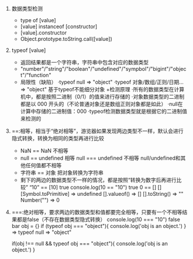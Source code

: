 1. 数据类型检测
    + type of [value]
    + [value] instanceof [constructor]
    + [value].constructor
    + Object.prototype.toString.call([value])

2. typeof [value]
    + 返回结果都是一个字符串，字符串中包含对应的数据类型
    + "number"/"string"/"boolean"/"undefined"/"sympbol"/"bigint"/"object"/"function"
    + 局限性（缺陷）
        ·typeof null => "object"
        ·typeof 对象/数组/正则/日期... => "object" 基于typeof不能细分对象
    +检测原理
        ·所有的数据类型在计算机中，都是按照二进制（0/1）的值来进行存储的
        ·对象数据类型的二进制都是以 000 开头的（不论普通对象还是数组正则对象都是如此）
        ·null在计算中存储的二进制值：000
        ·typeof检测数据类型就是根据它的二进制值来检测的

3. ==:相等，相当于“绝对相等”，游览器如果发现两边类型不一样，默认会进行隐式转换，转换为相同的类型再进行比较
    + NaN == NaN 不相等
    + null == undefined 相等 null === undefined 不相等 null/undefined和其他任何值都不相等
    + 字符串 == 对象 把对象转换为字符串
    + 剩下的两边的数据类型不一样的情况，都是按照“转换为数字后再进行比较”
        “10” == [10] true
        console.log(10 == "10") true
        0 == []
        [][Symbol.toPrimitive] => undefined
        [].valueof() => []
        [].toString() => ""
        Number("") => 0

4. ===:绝对相等，要求两边的数据类型和值都要完全相等，只要有一个不相等结果都是false（不存在数据类型隐式转换）
    console.log(10 === "10") false
    bar obj = {}
    if (typeof obj === "object"){
        console.log('obj is an object.')
    } => typeof null => "object"

    if(obj !== null && typeof obj === "object"){
        console.log('obj is an object.')
    }